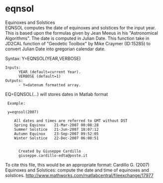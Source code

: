 # eqnsol
Equinoxes and Solstices<br/>
EQNSOL computes the date of equinoxes and solstices for the input year.
This is based upon the formulas given by Jean Meeus in his "Astronomical
Algorithms". The date is computed in Julian Date. 
This function take in JD2CAL function of "Geodetic Toolbox" by Mike
Craymer (ID:15285) to convert Julian Date into gregorian calendar date.

Syntax: 	Y=EQNSOL(YEAR,VERBOSE)
     
    Inputs:
          YEAR (default=current Year). 
          VERBOSE (default=1)
    Outputs:
          - Y=datenum formatted array.

EQ=EQNSOL(...) will stores dates in Matlab format

     Example: 

     y=eqnsol(2007)

        All dates and times are referred to GMT without DST
        Spring Equinox    21-Mar-2007 00:08:28
        Summer Solstice   21-Jun-2007 18:07:12
        Autumn Equinox    23-Sep-2007 09:52:05
        Winter Solstice   22-Dec-2007 06:08:51


          Created by Giuseppe Cardillo
          giuseppe.cardillo-edta@poste.it

To cite this file, this would be an appropriate format:
Cardillo G. (2007) Equinoxes and Solstices: compute the date and time of
equinoxes and solstices. 
http://www.mathworks.com/matlabcentral/fileexchange/17977
